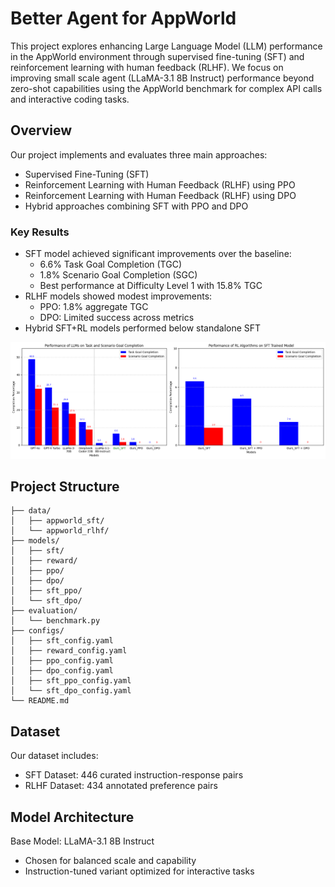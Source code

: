 # Better Agent for AppWorld

This project explores enhancing Large Language Model (LLM) performance in the AppWorld environment through supervised fine-tuning (SFT) and reinforcement learning with human feedback (RLHF). We focus on improving small scale agent (LLaMA-3.1 8B Instruct) performance beyond zero-shot capabilities using the AppWorld benchmark for complex API calls and interactive coding tasks.

## Overview

Our project implements and evaluates three main approaches:
- Supervised Fine-Tuning (SFT)
- Reinforcement Learning with Human Feedback (RLHF) using PPO
- Reinforcement Learning with Human Feedback (RLHF) using DPO
- Hybrid approaches combining SFT with PPO and DPO

### Key Results

- SFT model achieved significant improvements over the baseline:
  - 6.6% Task Goal Completion (TGC)
  - 1.8% Scenario Goal Completion (SGC)
  - Best performance at Difficulty Level 1 with 15.8% TGC
- RLHF models showed modest improvements:
  - PPO: 1.8% aggregate TGC
  - DPO: Limited success across metrics
- Hybrid SFT+RL models performed below standalone SFT

![Performance Chart](./assets/Performance_comparison_conclusion.png)

## Project Structure

```
├── data/
│   ├── appworld_sft/
│   └── appworld_rlhf/
├── models/
│   ├── sft/
│   ├── reward/
│   ├── ppo/
│   ├── dpo/
│   ├── sft_ppo/
│   └── sft_dpo/
├── evaluation/
│   └── benchmark.py
├── configs/
│   ├── sft_config.yaml
│   ├── reward_config.yaml
│   ├── ppo_config.yaml
│   ├── dpo_config.yaml
│   ├── sft_ppo_config.yaml
│   └── sft_dpo_config.yaml
└── README.md
```

## Dataset

Our dataset includes:
- SFT Dataset: 446 curated instruction-response pairs
- RLHF Dataset: 434 annotated preference pairs

## Model Architecture

Base Model: LLaMA-3.1 8B Instruct
- Chosen for balanced scale and capability
- Instruction-tuned variant optimized for interactive tasks